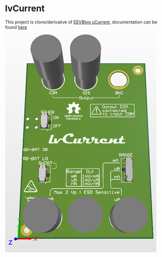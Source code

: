 # lvCurrent 
This project is clone/derivative of [EEVBlog uCurrent](https://www.eevblog.com/projects/ucurrent/), documentation can be found [here](https://github.com/koszalix/lvCurrent/blob/main/Docs/Main.pdf)
![Render of pcb](https://github.com/koszalix/lvCurrent/blob/main/Photo/render_top_rev_d.png)
